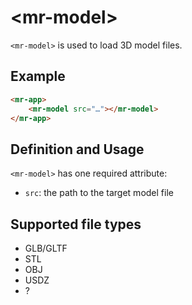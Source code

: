 # &lt;mr-model&gt;

`<mr-model>` is used to load 3D model files.

## Example

```html
<mr-app>
    <mr-model src="…"></mr-model>
</mr-app>
```

## Definition and Usage

`<mr-model>` has one required attribute:

* `src`: the path to the target model file

## Supported file types

* GLB/GLTF
* STL
* OBJ
* USDZ
* ?
